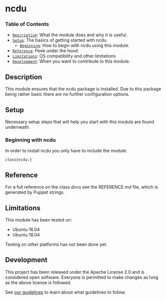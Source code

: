 # ncdu

### Table of Contents
* [`Description`](#description): What the module does and why it is useful.
* [`Setup`](#setup): The basics of getting started with ncdu.
  * [`Beginning`](#beginning-with-ncdu): How to begin with ncdu using this module.
* [`Reference`](#reference): Peek under the hood.
* [`Limitations`](#limitations): OS compatibility and other limitations
* [`Development`](#development): When you want to contribute to this module.

## Description
This module ensures that the ncdu package is installed. Due to this package
being rather basic there are no further configuration options.

## Setup
Necessary setup steps that will help you start with this module are found underneath.

### Beginning with ncdu
In order to install ncdu you only have to include the module:
```puppet
class{ncdu:}
```
## Reference
For a full reference on the class docs see the REFERENCE.md file, which is generated by Puppet strings.

## Limitations
This module has been tested on:
* Ubuntu 16.04
* Ubuntu 18.04

Testing on other platforms has not been done yet.

## Development
This project has been released under the Apache License 2.0 and is considered open software.
Everyone is permitted to make changes as long as the above license is followed.

See [our guidelines](https://wiki.itsburning.nl/puppet:guide_lines) to learn about what guidelines to follow.
